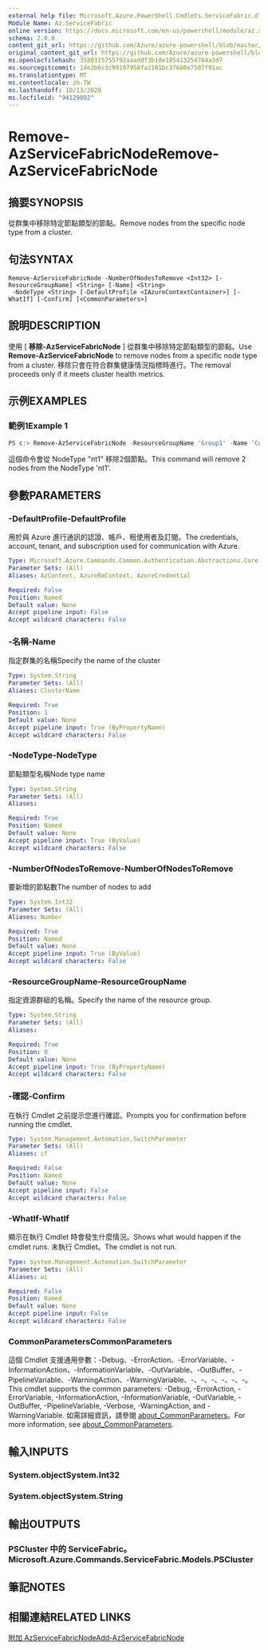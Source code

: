 ```yaml
---
external help file: Microsoft.Azure.PowerShell.Cmdlets.ServiceFabric.dll-Help.xml
Module Name: Az.ServiceFabric
online version: https://docs.microsoft.com/en-us/powershell/module/az.servicefabric/remove-azservicefabricnode
schema: 2.0.0
content_git_url: https://github.com/Azure/azure-powershell/blob/master/src/ServiceFabric/ServiceFabric/help/Remove-AzServiceFabricNode.md
original_content_git_url: https://github.com/Azure/azure-powershell/blob/master/src/ServiceFabric/ServiceFabric/help/Remove-AzServiceFabricNode.md
ms.openlocfilehash: 3580315755792aaaddf3b10e185413254784a3d7
ms.sourcegitcommit: 1de2b6c3c99197958fa2101bc37680e7507f91ac
ms.translationtype: MT
ms.contentlocale: zh-TW
ms.lasthandoff: 10/13/2020
ms.locfileid: "94129892"
---
```

# <span data-ttu-id="ab3ac-101">Remove-AzServiceFabricNode</span><span class="sxs-lookup"><span data-stu-id="ab3ac-101">Remove-AzServiceFabricNode</span></span>

## <span data-ttu-id="ab3ac-102">摘要</span><span class="sxs-lookup"><span data-stu-id="ab3ac-102">SYNOPSIS</span></span>
<span data-ttu-id="ab3ac-103">從群集中移除特定節點類型的節點。</span><span class="sxs-lookup"><span data-stu-id="ab3ac-103">Remove nodes from the specific node type from a cluster.</span></span>

## <span data-ttu-id="ab3ac-104">句法</span><span class="sxs-lookup"><span data-stu-id="ab3ac-104">SYNTAX</span></span>

```
Remove-AzServiceFabricNode -NumberOfNodesToRemove <Int32> [-ResourceGroupName] <String> [-Name] <String>
 -NodeType <String> [-DefaultProfile <IAzureContextContainer>] [-WhatIf] [-Confirm] [<CommonParameters>]
```

## <span data-ttu-id="ab3ac-105">說明</span><span class="sxs-lookup"><span data-stu-id="ab3ac-105">DESCRIPTION</span></span>
<span data-ttu-id="ab3ac-106">使用 [ **移除-AzServiceFabricNode** ] 從群集中移除特定節點類型的節點。</span><span class="sxs-lookup"><span data-stu-id="ab3ac-106">Use **Remove-AzServiceFabricNode** to remove nodes from a specific node type from a cluster.</span></span> <span data-ttu-id="ab3ac-107">移除只會在符合群集健康情況指標時進行。</span><span class="sxs-lookup"><span data-stu-id="ab3ac-107">The removal proceeds only if it meets cluster health metrics.</span></span>

## <span data-ttu-id="ab3ac-108">示例</span><span class="sxs-lookup"><span data-stu-id="ab3ac-108">EXAMPLES</span></span>

### <span data-ttu-id="ab3ac-109">範例1</span><span class="sxs-lookup"><span data-stu-id="ab3ac-109">Example 1</span></span>
```powershell
PS c:> Remove-AzServiceFabricNode -ResourceGroupName 'Group1' -Name 'Contoso01SFCluster' -NodeTypeName 'nt1' -NumberOfNodesToRemove 2
```

<span data-ttu-id="ab3ac-110">這個命令會從 NodeType "nt1" 移除2個節點。</span><span class="sxs-lookup"><span data-stu-id="ab3ac-110">This command will remove 2 nodes from the NodeType 'nt1'.</span></span>

## <span data-ttu-id="ab3ac-111">參數</span><span class="sxs-lookup"><span data-stu-id="ab3ac-111">PARAMETERS</span></span>

### <span data-ttu-id="ab3ac-112">-DefaultProfile</span><span class="sxs-lookup"><span data-stu-id="ab3ac-112">-DefaultProfile</span></span>
<span data-ttu-id="ab3ac-113">用於與 Azure 進行通訊的認證、帳戶、租使用者及訂閱。</span><span class="sxs-lookup"><span data-stu-id="ab3ac-113">The credentials, account, tenant, and subscription used for communication with Azure.</span></span>

```yaml
Type: Microsoft.Azure.Commands.Common.Authentication.Abstractions.Core.IAzureContextContainer
Parameter Sets: (All)
Aliases: AzContext, AzureRmContext, AzureCredential

Required: False
Position: Named
Default value: None
Accept pipeline input: False
Accept wildcard characters: False
```

### <span data-ttu-id="ab3ac-114">-名稱</span><span class="sxs-lookup"><span data-stu-id="ab3ac-114">-Name</span></span>
<span data-ttu-id="ab3ac-115">指定群集的名稱</span><span class="sxs-lookup"><span data-stu-id="ab3ac-115">Specify the name of the cluster</span></span>

```yaml
Type: System.String
Parameter Sets: (All)
Aliases: ClusterName

Required: True
Position: 1
Default value: None
Accept pipeline input: True (ByPropertyName)
Accept wildcard characters: False
```

### <span data-ttu-id="ab3ac-116">-NodeType</span><span class="sxs-lookup"><span data-stu-id="ab3ac-116">-NodeType</span></span>
<span data-ttu-id="ab3ac-117">節點類型名稱</span><span class="sxs-lookup"><span data-stu-id="ab3ac-117">Node type name</span></span>

```yaml
Type: System.String
Parameter Sets: (All)
Aliases:

Required: True
Position: Named
Default value: None
Accept pipeline input: True (ByValue)
Accept wildcard characters: False
```

### <span data-ttu-id="ab3ac-118">-NumberOfNodesToRemove</span><span class="sxs-lookup"><span data-stu-id="ab3ac-118">-NumberOfNodesToRemove</span></span>
<span data-ttu-id="ab3ac-119">要新增的節點數</span><span class="sxs-lookup"><span data-stu-id="ab3ac-119">The number of nodes to add</span></span>

```yaml
Type: System.Int32
Parameter Sets: (All)
Aliases: Number

Required: True
Position: Named
Default value: None
Accept pipeline input: True (ByValue)
Accept wildcard characters: False
```

### <span data-ttu-id="ab3ac-120">-ResourceGroupName</span><span class="sxs-lookup"><span data-stu-id="ab3ac-120">-ResourceGroupName</span></span>
<span data-ttu-id="ab3ac-121">指定資源群組的名稱。</span><span class="sxs-lookup"><span data-stu-id="ab3ac-121">Specify the name of the resource group.</span></span>

```yaml
Type: System.String
Parameter Sets: (All)
Aliases:

Required: True
Position: 0
Default value: None
Accept pipeline input: True (ByPropertyName)
Accept wildcard characters: False
```

### <span data-ttu-id="ab3ac-122">-確認</span><span class="sxs-lookup"><span data-stu-id="ab3ac-122">-Confirm</span></span>
<span data-ttu-id="ab3ac-123">在執行 Cmdlet 之前提示您進行確認。</span><span class="sxs-lookup"><span data-stu-id="ab3ac-123">Prompts you for confirmation before running the cmdlet.</span></span>

```yaml
Type: System.Management.Automation.SwitchParameter
Parameter Sets: (All)
Aliases: cf

Required: False
Position: Named
Default value: None
Accept pipeline input: False
Accept wildcard characters: False
```

### <span data-ttu-id="ab3ac-124">-WhatIf</span><span class="sxs-lookup"><span data-stu-id="ab3ac-124">-WhatIf</span></span>
<span data-ttu-id="ab3ac-125">顯示在執行 Cmdlet 時會發生什麼情況。</span><span class="sxs-lookup"><span data-stu-id="ab3ac-125">Shows what would happen if the cmdlet runs.</span></span>
<span data-ttu-id="ab3ac-126">未執行 Cmdlet。</span><span class="sxs-lookup"><span data-stu-id="ab3ac-126">The cmdlet is not run.</span></span>

```yaml
Type: System.Management.Automation.SwitchParameter
Parameter Sets: (All)
Aliases: wi

Required: False
Position: Named
Default value: None
Accept pipeline input: False
Accept wildcard characters: False
```

### <span data-ttu-id="ab3ac-127">CommonParameters</span><span class="sxs-lookup"><span data-stu-id="ab3ac-127">CommonParameters</span></span>
<span data-ttu-id="ab3ac-128">這個 Cmdlet 支援通用參數：-Debug、-ErrorAction、-ErrorVariable、-InformationAction、-InformationVariable、-OutVariable、-OutBuffer、-PipelineVariable、-WarningAction、-WarningVariable、-、-、-、-、-、-。</span><span class="sxs-lookup"><span data-stu-id="ab3ac-128">This cmdlet supports the common parameters: -Debug, -ErrorAction, -ErrorVariable, -InformationAction, -InformationVariable, -OutVariable, -OutBuffer, -PipelineVariable, -Verbose, -WarningAction, and -WarningVariable.</span></span> <span data-ttu-id="ab3ac-129">如需詳細資訊，請參閱 [about_CommonParameters](http://go.microsoft.com/fwlink/?LinkID=113216)。</span><span class="sxs-lookup"><span data-stu-id="ab3ac-129">For more information, see [about_CommonParameters](http://go.microsoft.com/fwlink/?LinkID=113216).</span></span>

## <span data-ttu-id="ab3ac-130">輸入</span><span class="sxs-lookup"><span data-stu-id="ab3ac-130">INPUTS</span></span>

### <span data-ttu-id="ab3ac-131">System.object</span><span class="sxs-lookup"><span data-stu-id="ab3ac-131">System.Int32</span></span>

### <span data-ttu-id="ab3ac-132">System.object</span><span class="sxs-lookup"><span data-stu-id="ab3ac-132">System.String</span></span>

## <span data-ttu-id="ab3ac-133">輸出</span><span class="sxs-lookup"><span data-stu-id="ab3ac-133">OUTPUTS</span></span>

### <span data-ttu-id="ab3ac-134">PSCluster 中的 ServiceFabric。</span><span class="sxs-lookup"><span data-stu-id="ab3ac-134">Microsoft.Azure.Commands.ServiceFabric.Models.PSCluster</span></span>

## <span data-ttu-id="ab3ac-135">筆記</span><span class="sxs-lookup"><span data-stu-id="ab3ac-135">NOTES</span></span>

## <span data-ttu-id="ab3ac-136">相關連結</span><span class="sxs-lookup"><span data-stu-id="ab3ac-136">RELATED LINKS</span></span>

[<span data-ttu-id="ab3ac-137">附加 AzServiceFabricNode</span><span class="sxs-lookup"><span data-stu-id="ab3ac-137">Add-AzServiceFabricNode</span></span>](./Add-AzServiceFabricNode.md)
